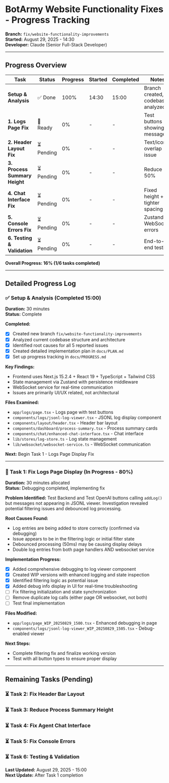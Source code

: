 # BotArmy Website Functionality Fixes - Progress Tracking

**Branch:** `fix/website-functionality-improvements`  
**Started:** August 29, 2025 - 14:30  
**Developer:** Claude (Senior Full-Stack Developer)

---

## Progress Overview

| Task | Status | Progress | Started | Completed | Notes |
|------|--------|----------|---------|-----------|-------|
| **Setup & Analysis** | ✅ Done | 100% | 14:30 | 15:00 | Branch created, codebase analyzed |
| **1. Logs Page Fix** | 🔄 Ready | 0% | - | - | Test buttons not showing messages |
| **2. Header Layout Fix** | ⏳ Pending | 0% | - | - | Text/icon overlap issue |
| **3. Process Summary Height** | ⏳ Pending | 0% | - | - | Reduce by 50% |
| **4. Chat Interface Fix** | ⏳ Pending | 0% | - | - | Fixed height + tighter spacing |
| **5. Console Errors Fix** | ⏳ Pending | 0% | - | - | Zustand + WebSocket errors |
| **6. Testing & Validation** | ⏳ Pending | 0% | - | - | End-to-end testing |

**Overall Progress: 16% (1/6 tasks completed)**

---

## Detailed Progress Log

### ✅ Setup & Analysis (Completed 15:00)
**Duration:** 30 minutes  
**Status:** Complete

**Completed:**
- [x] Created new branch `fix/website-functionality-improvements`
- [x] Analyzed current codebase structure and architecture
- [x] Identified root causes for all 5 reported issues
- [x] Created detailed implementation plan in `docs/PLAN.md`
- [x] Set up progress tracking in `docs/PROGRESS.md`

**Key Findings:**
- Frontend uses Next.js 15.2.4 + React 19 + TypeScript + Tailwind CSS
- State management via Zustand with persistence middleware
- WebSocket service for real-time communication
- Issues are primarily UI/UX related, not architectural

**Files Examined:**
- `app/logs/page.tsx` - Logs page with test buttons
- `components/logs/jsonl-log-viewer.tsx` - JSONL log display component
- `components/layout/header.tsx` - Header bar layout
- `components/dashboard/process-summary.tsx` - Process summary cards
- `components/chat/enhanced-chat-interface.tsx` - Chat interface
- `lib/stores/log-store.ts` - Log state management
- `lib/websocket/websocket-service.ts` - WebSocket communication

**Next:** Begin Task 1 - Logs Page Display Fix

---

### 🔄 Task 1: Fix Logs Page Display (In Progress - 80%)
**Duration:** 30 minutes allocated  
**Status:** Debugging completed, implementing fix

**Problem Identified:**
Test Backend and Test OpenAI buttons calling `addLog()` but messages not appearing in JSONL viewer. Investigation revealed potential filtering issues and debounced log processing.

**Root Causes Found:**
- Log entries are being added to store correctly (confirmed via debugging)
- Issue appears to be in the filtering logic or initial filter state
- Debounced processing (50ms) may be causing display delays
- Double log entries from both page handlers AND websocket service

**Implementation Progress:**
- [x] Added comprehensive debugging to log viewer component
- [x] Created WIP versions with enhanced logging and state inspection
- [x] Identified filtering logic as potential issue
- [x] Added debug info display in UI for real-time troubleshooting
- [ ] Fix filtering initialization and state synchronization
- [ ] Remove duplicate log calls (either page OR websocket, not both)
- [ ] Test final implementation

**Files Modified:**
- `app/logs/page_WIP_20250829_1500.tsx` - Enhanced debugging in page
- `components/logs/jsonl-log-viewer_WIP_20250829_1505.tsx` - Debug-enabled viewer

**Next Steps:**
- Complete filtering fix and finalize working version
- Test with all button types to ensure proper display

---

## Remaining Tasks (Pending)

### ⏳ Task 2: Fix Header Bar Layout 
### ⏳ Task 3: Reduce Process Summary Height
### ⏳ Task 4: Fix Agent Chat Interface
### ⏳ Task 5: Fix Console Errors
### ⏳ Task 6: Testing & Validation

**Last Updated:** August 29, 2025 - 15:00  
**Next Update:** After Task 1 completion